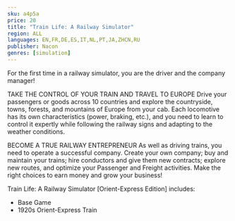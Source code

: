 ```yaml
---
sku: a4p5a
price: 20
title: "Train Life: A Railway Simulator"
region: ALL
languages: EN,FR,DE,ES,IT,NL,PT,JA,ZHCN,RU
publisher: Nacon
genres: [simulation]
---
```

 For the first time in a railway simulator, you are the driver and the company manager!

TAKE THE CONTROL OF YOUR TRAIN AND TRAVEL TO EUROPE
Drive your passengers or goods across 10 countries and explore the countryside, towns, forests, and mountains of Europe from your cab. Each locomotive has its own characteristics (power, braking, etc.), and you need to learn to control it expertly while following the railway signs and adapting to the weather conditions.

BECOME A TRUE RAILWAY ENTREPRENEUR
As well as driving trains, you need to operate a successful company. Create your own company; buy and maintain your trains; hire conductors and give them new contracts; explore new routes, and optimize your Passenger and Freight activities. Make the right choices to earn money and grow your business!

Train Life: A Railway Simulator [Orient-Express Edition] includes:

- Base Game
- 1920s Orient-Express Train